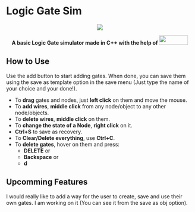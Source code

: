 # Logic Gate Sim

<p align="center">
    <img src = "https://github.com/alx-m24/LogicGateSim/assets/156537084/78c2231e-cae4-4f4c-8167-af9360153a20"/>
</p>

<p align="center">
  <b>
    A basic <b>Logic Gate</b> simulator made in C++ with the help of <a href="https://www.sfml-dev.org"><img src = "https://www.sfml-dev.org/images/logo.png" width="77.77777777777778" height="25"/></a>
  </b>
</p>

## How to Use

Use the add button to start adding gates. When done, you can save them using the save as template option in the save menu (Just type the name of your choice and your done!). 

- To <b>drag</b> gates and nodes, just <b>left click</b> on them and move the mouse.
- To <b>add wires</b>, <b>middle click</b> from any node/object to any other node/objects.
- To <b>delete wires</b>, <b>middle click</b> on them.
- To <b>change the state of a Node</b>, <b>right click</b> on it.
- <b>Ctrl+S</b> to save as recovery.
- To <b>Clear/Delete everything</b>, use <b>Ctrl+C</b>.
- To <b>delete gates</b>, hover on them and press:
  - <b>DELETE</b>
  or
  - <b>Backspace</b>
  or
  - <b>d</b>

## Upcomming Features

I would really like to add a way for the user to create, save and use their own gates. I am working on it (You can see it from the save as obj option).
